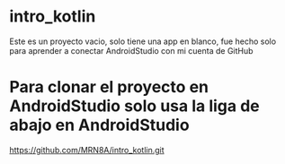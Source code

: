 # intro_kotlin

Este es un proyecto vacio, solo tiene una app en blanco, fue hecho solo para aprender a conectar AndroidStudio con mi cuenta de GitHub

# Para clonar el proyecto en AndroidStudio solo usa la liga de abajo en AndroidStudio
https://github.com/MRN8A/intro_kotlin.git

